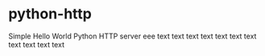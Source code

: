 # python-http

Simple Hello World Python HTTP server
eee
text
text
text
text
text
text
text
text
text
text
text
